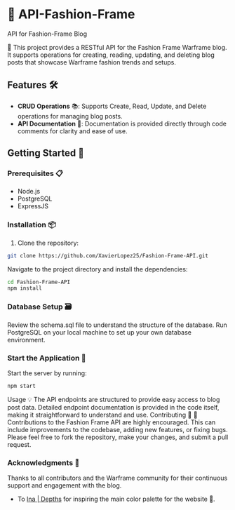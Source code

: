 # 🌟 API-Fashion-Frame
API for Fashion-Frame Blog

🚀 This project provides a RESTful API for the Fashion Frame Warframe blog. It supports operations for creating, reading, updating, and deleting blog posts that showcase Warframe fashion trends and setups.

## Features 🛠️

- **CRUD Operations** 📚: Supports Create, Read, Update, and Delete operations for managing blog posts.
- **API Documentation** 📄: Documentation is provided directly through code comments for clarity and ease of use.

## Getting Started 🌱

### Prerequisites 📋

- Node.js
- PostgreSQL
- ExpressJS

### Installation 📦

1. Clone the repository:
```bash
git clone https://github.com/XavierLopez25/Fashion-Frame-API.git
```

Navigate to the project directory and install the dependencies:

```bash
cd Fashion-Frame-API
npm install
```
### Database Setup 🗃️
Review the schema.sql file to understand the structure of the database.
Run PostgreSQL on your local machine to set up your own database environment.

### Start the Application 🚀
Start the server by running:

```bash
npm start
```

Usage 💡
The API endpoints are structured to provide easy access to blog post data. Detailed endpoint documentation is provided in the code itself, making it straightforward to understand and use.
Contributing 🤝
🌟 Contributions to the Fashion Frame API are highly encouraged. This can include improvements to the codebase, adding new features, or fixing bugs. Please feel free to fork the repository, make your changes, and submit a pull request.

### Acknowledgments 💖
Thanks to all contributors and the Warframe community for their continuous support and engagement with the blog.
- To [Ina | Depths](https://twitter.com/everdepths) for inspiring the main color palette for the website 🐇.
